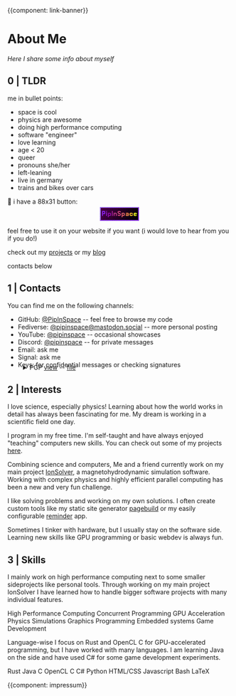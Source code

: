 {{component: link-banner}}
<style>
pre {
    font-size: 0.8rem;
    background-color: #222;
    color: #f1f1f1;
    padding: 10px;
    margin: 0;
    margin-top: 5px;
    max-height: 300px;
    overflow: auto;
    border: 3px solid #222;
    scrollbar-width: thin;
}
</style>

<div class="main_body">
    
# About Me
<span style="font-style: italic;">Here I share some info about myself</span>

## 0 | TLDR
me in bullet points:

- space is cool
- physics are awesome
- doing high performance computing
- software "engineer"
- love learning
- age < 20
- queer
- pronouns she/her
- left-leaning
- live in germany
- trains and bikes over cars

💜 i have a 88x31 button:
<div style="width: 100%; margin-top: -10px; margin-bottom: 5px;"><a href="img/buttons/pipinspace.png"><img alt="my 81x33 button" src="img/buttons/pipinspace.png" style="display: block; margin: auto; image-rendering: pixelated;"></a></div>

feel free to use it on your website if you want (i would love to hear from you if you do!)

check out my [projects](projects.html) or my [blog](blog/blog.html)

contacts below

## 1 | Contacts
You can find me on the following channels:

- <span class="span-highlight">GitHub:</span> [@PipInSpace](https://github.com/PipInSpace) -- feel free to browse my code
- <span class="span-highlight">Fediverse:</span> [@pipinspace@mastodon.social](https://mastodon.social/@pipinspace) -- more personal posting
- <span class="span-highlight">YouTube:</span> [@pipinspace](https://youtube.com/@pipinspace) -- occasional showcases
- <span class="span-highlight">Discord:</span> [@pipinspace](https://discordapp.com/users/431788003111731200) -- for private messages
- <span class="span-highlight">Email:</span> ask me
- <span class="span-highlight">Signal:</span> ask me
- <span class="span-highlight">Keys:</span> for confidential messages or checking signatures

<details class="text-padding" style="margin-left: 35px; margin-top: -25px;">
<summary>
<span class="span-highlight">PGP</span> <span style="text-decoration: underline; cursor: pointer;">view</span> -- <a href="files/pgp.pub" style="text-decoration: underline; color: var(--text_colour)" download>file</a>
</summary>

    -----BEGIN PGP PUBLIC KEY BLOCK-----

    mQGNBGXPv8IBDADM948P2TOCXJKxI4dpSjqrWeFuXr5UsLzFJhn2v2daesU3lGYb
    gHVW66RCBB5vb6qa8VCVCqXntdlRdXzBbRAJl/3FYyBy5dCoZqwQsulX/bjlhsnc
    xEWG7J307h+WwMOS7xoapHzMkdSb9ykEt8GGd+b1P1mMQQfKeYliwqjNulGIl/PT
    lNHrRYL6N7FEEx0YYtaLiZmstWN+RZw0mwggWOfTPwVs7qGJX6nVJuXLJMWUoYCw
    RRqWKCQvYG6NSES137UtFACQXEyx9Yi4RemuoVO7EWiR1cMIQxYIqktzUcHQ4wdb
    oNaQqEHR3jtcFPWCJU+EHOFfROq0rg7paedMlSg9fu3MRJwbppKcO2sP+s6l+WOl
    GQ2ZMYvLWpQhTyIP65QS1veXrUKvCund+WYm0b4v5dzGPcJtJNAZXA8yI8/rFMGU
    0LhJI9yDUO7VfHbLBgqp5g/jY+9FrTfrmGmEM6fEJ821q8j/hn1iK5xROf7ybb8g
    mR9W0G7y7Q4NFRUAEQEAAbQzSm9oYW5uYSBQbHVzY2hrZSA8am9oYW5uYS5wbHVz
    Y2hrZUBqb2hhbm5ldW0tbGcuZGU+iQHRBBMBCAA7FiEEOf1+8RVzGvNRJnE0Z6mh
    uiQblPkFAmXPv8ICGwMFCwkIBwICIgIGFQoJCAsCBBYCAwECHgcCF4AACgkQZ6mh
    uiQblPkacAwAoLK2l1YllVgGawkwc1lAUsbkKQWH82fNZKXs0kpLe0JChg5z8M63
    YhPmJyRkz8uv2k7sazk+U6NSCh8FmNCymOUmTGkBdtAZYCkShWf4t+mCksXZdH7w
    rHnBFxe8f0WZBAmFh8LKvXVwb4BXrIUc8u8lFc67u0bZgBVLGXLHX5tA6hIqNwy5
    bk3ftRhgjbY7slDxkGGvAU1UK1CNpaJ6QJBEhu0u5Olb3PT+vWQD8thv1PywGllA
    Mp8sovL7gcrBQQtgBTQMVRgK6tZi42omHytftyyWOYppI36JaPPCf4s2fw9hMBSV
    gh3MiVoL74H37HVT7snX4gCOioerW3Iz/ScxV20LZHt21Rk2zuxXQ0kxnLaLrsAW
    nf08vr6He/Dn82a5vNmWBcNYsDm3MrJKmBiVMm8nHAkr/9W3XbC3ScPZrHwhHIN6
    KJW930jqdSOtak0+f1OeaDqgwIm7X1+snjOc2EGR59VHW1RG6rKQvfRQTBhlf+H3
    bdfpLWuKXqlVuQGNBGXPv8IBDACZNq4cBBkzQFkMsaGHu+1a/nC7oDmOKftTpRWj
    SFUX4nbAJHibntNmWU0oo4WiFDV80Faq0ujte/Xdjf1HFmb7h51NWmcEmv4YjqI9
    4oM8hdlq1FMaWtBWvIowP7XGxptZuoRMobNEcL740SHvM3z2we5gq4n1XnCwDT0A
    IPaXdxVbiGaUsDXcC5GmtMIm90ofKub8229ATaAzCDaPhDdUeMEtSJrX/4Sxmwd+
    tNdHohihKxpnYzogkG3Eb9pqUtBUP8rGa8WuaJwC7l9wGCd3PmziwIlFt/6YVksV
    HABKQtaUd0Jw5NPWEcdmoaMGF8tG+c21itqT0gCnG49aow0Uff6TGGKRI95/ZqIU
    zkfT0NkimcHmFuwpQ06s+C36IiZt/8PhU+aNNu1Bx7E4JmJbP7vrLgVDjmcJl0HX
    9xMPMwuNvSvMJhf717eqbthyFJ5Cz5Ga/hIGHLDdl5kIraUMNwk220Ccn2iiLIIo
    WAcJBwbep+D0tOkdicWUf5iQNLUAEQEAAYkBtgQYAQgAIBYhBDn9fvEVcxrzUSZx
    NGepobokG5T5BQJlz7/CAhsMAAoJEGepobokG5T5fK8L+wb0AULPXpJ4QMNHAmSh
    maPp0X1iKDjOo79EbowzfL2X+7mFeOLE7zpFSYaBLO5N0LrnKjJdMnv211au6vxi
    GtbOXYDfqmHnlct+wwclrf2RiaPykqbF94odLAt4sp3Fm+ysIEgz3v9K4G3XiS9r
    gnFmaLcZrPgkmLQlMGu4BlVgDqH4etj672p/Jt4uyMXQ9X/e1wI2OsaNWtM2NGsO
    zzI9+BTM8ARlDvrsr+BpqRQqPPSovFvZ+6lGBGSMbLeBnRHVMpBwYkRDnc8Sv1dp
    iIuCkBgRhSMRWZTBFkW3tLlXsV/T9Vu00gz4TYantQPR7Y51xpcBfSLBpUIaaYHA
    rxzRgYjVJ005y3F721gUGLvR4hIcCjfpphgIArPG5Gpvw4zMiUnaLehKKzamDcy6
    HeZ656/sRBPDMJgnV6rlqX3etya3+y9AN7scw8QZtvbZVDa20cAVFUmI7RmX02vO
    7t8lNzwH6SJoc6WsgmX48W18mbx/daViRbRfCzP99xqwlA==
    =eGUD
    -----END PGP PUBLIC KEY BLOCK-----
</details>

## 2 | Interests

I love science, especially physics! Learning about how the world works in detail has always been fascinating for me. My dream is working in a scientific field one day.

I program in my free time. I'm self-taught and have always enjoyed "teaching" computers new skills. You can check out some of my projects [here](projects.html).

Combining science and computers, Me and a friend currently work on my main project [IonSolver](https://github.com/PipInSpace/IonSolver), a magnetohydrodynamic simulation software. Working with complex physics and highly efficient parallel computing has been a new and very fun challenge.

I like solving problems and working on my own solutions. I often create custom tools like my static site generator [pagebuild](https://github.com/PipInSpace/pagebuild) or my easily configurable [reminder](https://github.com/PipInSpace/pagebuild) app.

Sometimes I tinker with hardware, but I usually stay on the software side. Learning new skills like GPU programming or basic webdev is always fun.

## 3 | Skills

I mainly work on high performance computing next to some smaller sideprojects like personal tools. Through working on my main project IonSolver I have learned how to handle bigger software projects with many individual features.

<p style="text-align: left;">
<span class="span-highlight">High Performance Computing</span> <span class="span-highlight">Concurrent Programming</span> <span class="span-highlight">GPU Acceleration</span> <span class="span-highlight">Physics Simulations</span> <span class="span-highlight">Graphics Programming</span> <span class="span-highlight">Embedded systems</span> <span class="span-highlight">Game Development</span> </p>

Language-wise I focus on Rust and OpenCL C for GPU-accelerated programming, but I have worked with many languages. I am learning Java on the side and have used C# for some game development experiments.

<p style="text-align: left;">
<span class="span-highlight">Rust</span> <span class="span-highlight">Java</span> <span class="span-highlight">C</span> <span class="span-highlight">OpenCL C</span> <span class="span-highlight">C#</span> <span class="span-highlight">Python</span> <span class="span-highlight">HTML/CSS</span> <span class="span-highlight">Javascript</span> <span class="span-highlight">Bash</span> <span class="span-highlight">LaTeX</span></p>

{{component: impressum}}
</div>